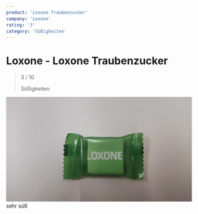 ```yaml
---
product: 'Loxone Traubenzucker'
company: 'Loxone'
rating: '3'
category: 'Süßigkeiten'
---
```


# Loxone - Loxone Traubenzucker
>
> 3 / 10
>
> Süßigkeiten

![Loxone Traubenzucker](./assets/loxone-loxone-traubenzucker-829f3860-0f26-45e5-98d2-1f51c09fcef6.jpg)
sehr süß
